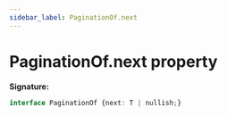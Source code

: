 ```yaml
---
sidebar_label: PaginationOf.next
---
```

# PaginationOf.next property

**Signature:**

```typescript
interface PaginationOf {next: T | nullish;}
```
